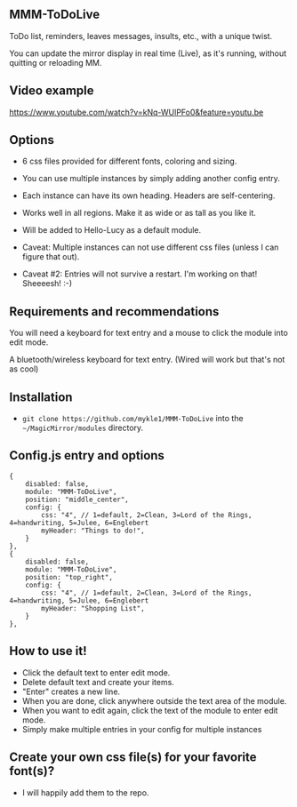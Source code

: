 ## MMM-ToDoLive

ToDo list, reminders, leaves messages, insults, etc., with a unique twist.

You can update the mirror display in real time (Live), as it's running, without quitting or reloading MM.

## Video example

https://www.youtube.com/watch?v=kNq-WUlPFo0&feature=youtu.be

## Options

* 6 css files provided for different fonts, coloring and sizing.

* You can use multiple instances by simply adding another config entry.

* Each instance can have its own heading. Headers are self-centering.

* Works well in all regions. Make it as wide or as tall as you like it.

* Will be added to Hello-Lucy as a default module.

* Caveat: Multiple instances can not use different css files (unless I can figure that out).

* Caveat #2: Entries will not survive a restart. I'm working on that! Sheeeesh! :-)

## Requirements and recommendations

You will need a keyboard for text entry and a mouse to click the module into edit mode.

A bluetooth/wireless keyboard for text entry. (Wired will work but that's not as cool)

## Installation

* `git clone https://github.com/mykle1/MMM-ToDoLive` into the `~/MagicMirror/modules` directory.

## Config.js entry and options
```
{
    disabled: false,
    module: "MMM-ToDoLive",
    position: "middle_center",
    config: {
        css: "4", // 1=default, 2=Clean, 3=Lord of the Rings, 4=handwriting, 5=Julee, 6=Englebert
        myHeader: "Things to do!",
    }
},
{
    disabled: false,
    module: "MMM-ToDoLive",
    position: "top_right",
    config: {
        css: "4", // 1=default, 2=Clean, 3=Lord of the Rings, 4=handwriting, 5=Julee, 6=Englebert
        myHeader: "Shopping List",
    }
},
```
## How to use it!

* Click the default text to enter edit mode.
* Delete default text and create your items.
* "Enter" creates a new line.
* When you are done, click anywhere outside the text area of the module.
* When you want to edit again, click the text of the module to enter edit mode.
* Simply make multiple entries in your config for multiple instances

## Create your own css file(s) for your favorite font(s)?

* I will happily add them to the repo.
